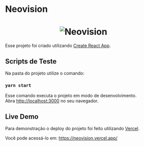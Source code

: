 # Neovision
<h1 align="center">
  <img src="https://user-images.githubusercontent.com/42250066/134597267-b587496f-616e-4f81-b0b2-cb1b38cc7d21.png" alt="Neovision" >
</h1>

Esse projeto foi criado utilizando [Create React App](https://github.com/facebook/create-react-app).

## Scripts de Teste

Na pasta do projeto utilize o comando:

### `yarn start`

Esse comando executa o projeto em modo de desenvolvimento.\
Abra [http://localhost:3000](http://localhost:3000) no seu navegador.

## Live Demo
Para demonstração o deploy do projeto foi feito utilizando [Vercel](https://github.com/vercel/vercel).

Você pode acessá-lo em: https://neovision.vercel.app/
